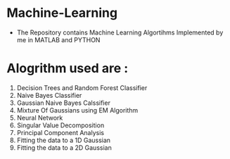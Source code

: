 # Machine-Learning

  - The Repository contains Machine Learning Algortihms Implemented by me in MATLAB and PYTHON

# Alogrithm used are :
  1. Decision Trees and Random Forest Classifier
  2. Naive Bayes Classifier
  3. Gaussian Naive Bayes Calssifier
  4. Mixture Of Gaussians using EM Algorithm
  5. Neural Network
  6. Singular Value Decomposition
  7. Principal Component Analysis
  8. Fitting the data to a 1D Gaussian
  9. Fitting the data to a 2D Gaussian
  
